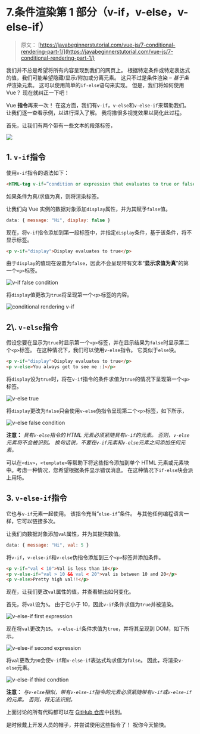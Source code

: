 # 7.条件渲染第 1 部分（v-if，v-else，v-else-if）

> 原文： [https://javabeginnerstutorial.com/vue-js/7-conditional-rendering-part-1/](https://javabeginnerstutorial.com/vue-js/7-conditional-rendering-part-1/)

我们并不总是希望将所有内容呈现到我们的网页上。 根据特定条件或特定表达式的值，我们可能希望隐藏/显示/附加或分离元素。 这只不过是条件渲染 – *基于条件*渲染元素。 这可以使用简单的`if-else`语句来实现。 但是，我们将如何使用 Vue？ 现在就纠正一下吧！

Vue **指令**再来一次！ 在这方面，我们有`v-if`，`v-else`和`v-else-if`来帮助我们。 让我们逐一查看示例，以进行深入了解。 我将撒很多视觉效果以简化此过程。

首先，让我们有两个带有一些文本的段落标签，

![](img/14aaafae94bb48d942bd3f553d948bfd.png)

## **1\. `v-if`指令**

使用`v-if`指令的语法如下：

```html
<HTML-tag v-if=”condition or expression that evaluates to true or false”>
```

如果条件为真/求值为真，则将渲染标签。

让我们向 Vue 实例的数据对象添加`display`属性，并为其赋予`false`值。

```javascript
data: { message: "Hi", display: false } 
```

现在，将`v-if`指令添加到第一段标签中，并指定`display`条件，基于该条件，将不显示标签。

```html
<p v-if="display">Display evaluates to true</p>
```

由于`display`的值现在设置为`false`，因此不会呈现带有文本“**显示求值为真**”的第一个`<p>`标签。

![v-if false condition](img/683e241dceed1bc821e64308c0558eb1.png)

将`display`值更改为`true`将呈现第一个`<p>`标签的内容。

![conditional rendering v-if](img/b81014dd6939b1699e77e2dc0eef84b9.png)

## **2\\. `v-else`指令**

假设您要在显示为`true`时显示第一个`<p>`标签，并在显示结果为`false`时显示第二个`<p>`标签。 在这种情况下，我们可以使用`v-else`指令。 它类似于`else`块。

```html
<p v-if="display">Display evaluates to true</p> 
<p v-else>You always get to see me :)</p>
```

将`display`设为`true`时，将在`v-if`指令的条件求值为`true`的情况下呈现第一个`<p>`标签。

![v-else true](img/7d0940f1b5db61e3875cb2e2263d9f58.png)

将`display`更改为`false`只会使用`v-else`伪指令呈现第二个`<p>`标签，如下所示，

![v-else false condition](img/0f65cbd6fe9e24b6e96377776a4ac52f.png)

**注意：** *具有`v-else`指令的 HTML 元素必须紧随具有`v-if`的元素。 否则，`v-else`元素将不会被识别。 换句话说，不要在`v-if`元素和`v-else`元素之间添加任何元素。*

可以在`<div>`，`<template>`等帮助下将这些指令添加到单个 HTML 元素或元素块中。考虑一种情况，您希望根据条件显示错误消息。 在这种情况下`if-else`块会派上用场。

## **3\. `v-else-if`指令**

它也与`v-if`元素一起使用。 该指令充当“`else-if`”条件。 与其他任何编程语言一样，它可以链接多次。

让我们向数据对象添加`val`属性，并为其提供数值。

```javascript
data: { message: "Hi", val: 5 }
```

将`v-if`，`v-else-if`和`v-else`伪指令添加到三个`<p>`标签并添加条件。

```html
<p v-if="val < 10">Val is less than 10</p> 
<p v-else-if="val > 10 && val < 20">val is between 10 and 20</p> 
<p v-else>Pretty high val!!</p>
```

现在，让我们更改`val`属性的值，并查看输出如何变化。

首先，将`val`设为`5`。 由于它小于 10，因此`v-if`条件求值为`true`并被渲染。

![v-else-if first expression](img/cb9ed33f1627c5ef3a74aed8e5c6292f.png)

现在将`val`更改为`15`。 `v-else-if`条件求值为`true`，并将其呈现到 DOM，如下所示。

![v-else-if second expression](img/29869b7f60d5b9f9d87511893e889e6b.png)

将`val`更改为`90`会使`v-if`和`v-else-if`表达式均求值为`false`。 因此，将渲染`v-else`元素。

![v-else-if third condtion](img/ba1ad56b6d8ad18480db60329a7bb779.png)

**注意：** *与`v-else`相似，带有`v-else-if`指令的元素必须紧随带有`v-if`或`v-else-if`的元素。 否则，将无法识别。*

上面讨论的所有代码都可以在 [GitHub 仓库](https://github.com/JBTAdmin/vuejs)中找到。

是时候戴上开发人员的帽子，并尝试使用这些指令了！ 祝你今天愉快。
